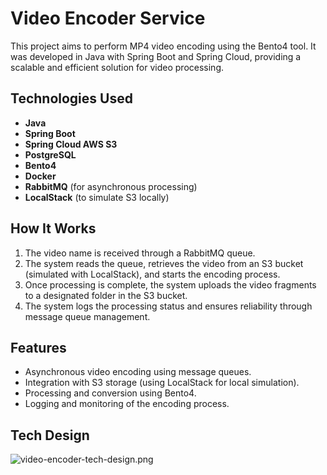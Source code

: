 # Video Encoder Service

This project aims to perform MP4 video encoding using the Bento4 tool.
It was developed in Java with Spring Boot and Spring Cloud, providing a scalable and efficient solution for video processing.

## Technologies Used

- **Java**
- **Spring Boot**
- **Spring Cloud AWS S3**
- **PostgreSQL**
- **Bento4**
- **Docker**
- **RabbitMQ** (for asynchronous processing)
- **LocalStack** (to simulate S3 locally)

## How It Works

1. The video name is received through a RabbitMQ queue.
2. The system reads the queue, retrieves the video from an S3 bucket (simulated with LocalStack), and starts the encoding process.
3. Once processing is complete, the system uploads the video fragments to a designated folder in the S3 bucket.
4. The system logs the processing status and ensures reliability through message queue management.

## Features

- Asynchronous video encoding using message queues.
- Integration with S3 storage (using LocalStack for local simulation).
- Processing and conversion using Bento4.
- Logging and monitoring of the encoding process.

## Tech Design
![video-encoder-tech-design.png](docs/video-encoder-tech-design.png)
